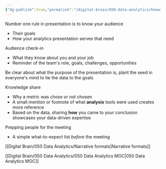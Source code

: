 ```yaml
---
{"dg-publish":true,"permalink":"/digital-brain/050-data-analytics/knowing-your-presentation-audience/"}
---
```


Number one rule in presentation is to know your audience
- Their goals
- How your analytics presentation serves that need

Audience check-in
- What they know about you and your job
- Reminder of the team's role, goals, challenges, opportunities

Be clear about what the purpose of the presentation is, plant the seed in everyone's mind to tie the data to the goals

Knowledge share
- Why a metric was chose or not chosen
- A small mention or footnote of what **analysis** tools were used creates more reference
- Based on the data, sharing **how** you came to your conclusion showcases your data-driven expertise

Prepping people for the meeting
- A simple what-to-expect list *before* the meeting

[[Digital Brain/050 Data Analytics/Narrative formats\|Narrative formats]]

[[Digital Brain/050 Data Analytics/050 Data Analytics MOC\|050 Data Analytics MOC]]